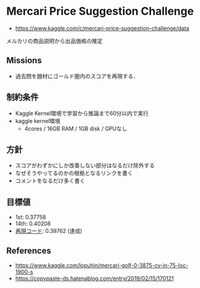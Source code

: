 # Mercari Price Suggestion Challenge

- https://www.kaggle.com/c/mercari-price-suggestion-challenge/data

メルカリの商品説明から出品価格の推定

## Missions

- 過去問を題材にゴールド圏内のスコアを再現する．

## 制約条件

- Kaggle Kernel環境で学習から推論まで60分以内で実行
- kaggle kernel環境
    - 4cores / 16GB RAM / 1GB disk / GPUなし

## 方針

- スコアがわずかにしか改善しない部分はなるだけ除外する
- なぜそうやってるのかの根拠となるリンクを書く
- コメントをなるだけ多く書く

## 目標値

- 1st: 0.37758
- 14th: 0.40208
- [再現コード](notebook/tfidf-nn-rmsle-0.1701.ipynb): 0.39762 (達成)

## References

- https://www.kaggle.com/lopuhin/mercari-golf-0-3875-cv-in-75-loc-1900-s
- https://copypaste-ds.hatenablog.com/entry/2019/02/15/170121


